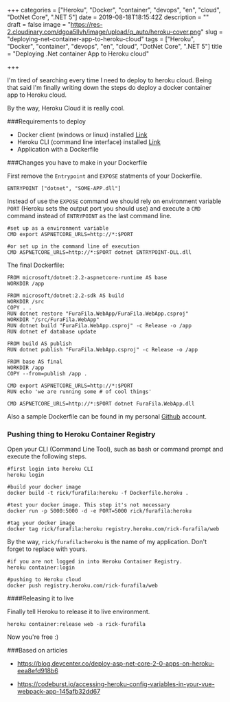 +++
categories = ["Heroku", "Docker", "container", "devops", "en", "cloud", "DotNet Core", ".NET 5"]
date = 2019-08-18T18:15:42Z
description = ""
draft = false
image = "https://res-2.cloudinary.com/dgoa5llvh/image/upload/q_auto/heroku-cover.png"
slug = "deploying-net-container-app-to-heroku-cloud"
tags = ["Heroku", "Docker", "container", "devops", "en", "cloud", "DotNet Core", ".NET 5"]
title = "Deploying .Net container App to Heroku cloud"

+++


I'm tired of searching every time I need to deploy to heroku cloud. Being that said I'm finally writing down the steps do deploy a docker container app to Heroku cloud.

By the way, Heroku Cloud it is really cool.

###Requirements to deploy

- Docker client (windows or linux) installed [Link](https://docs.docker.com/docker-for-windows/install/)
- Heroku CLI (command line interface) installed [Link](https://devcenter.heroku.com/articles/heroku-cli)
- Application with a Dockerfile

###Changes you have to make in your Dockerfile

First remove the `Entrypoint` and `EXPOSE` statments of your Dockerfile.

    ENTRYPOINT ["dotnet", "SOME-APP.dll"]

Instead of use the `EXPOSE` command we should rely on environment variable `PORT` (Heroku sets the output port you should use) and execute a `CMD` command instead of `ENTRYPOINT` as the last command line.

    #set up as a environment variable
    CMD export ASPNETCORE_URLS=http://*:$PORT

    #or set up in the command line of execution
    CMD ASPNETCORE_URLS=http://*:$PORT dotnet ENTRYPOINT-DLL.dll

The final Dockerfile:

    FROM microsoft/dotnet:2.2-aspnetcore-runtime AS base
    WORKDIR /app

    FROM microsoft/dotnet:2.2-sdk AS build
    WORKDIR /src
    COPY . .
    RUN dotnet restore "FuraFila.WebApp/FuraFila.WebApp.csproj"
    WORKDIR "/src/FuraFila.WebApp"
    RUN dotnet build "FuraFila.WebApp.csproj" -c Release -o /app
    RUN dotnet ef database update

    FROM build AS publish
    RUN dotnet publish "FuraFila.WebApp.csproj" -c Release -o /app

    FROM base AS final
    WORKDIR /app
    COPY --from=publish /app .

    CMD export ASPNETCORE_URLS=http://*:$PORT
    RUN echo 'we are running some # of cool things'
    
    CMD ASPNETCORE_URLS=http://*:$PORT dotnet FuraFila.WebApp.dll

Also a sample Dockerfile can be found in my personal [Github](https://github.com/ricardodemauro/fura_fila/blob/master/src/Dockerfile.heroku) account.

### Pushing thing to Heroku Container Registry

Open your CLI (Command Line Tool), such as bash or command prompt and execute the following steps.

    #first login into heroku CLI
    heroku login

    #build your docker image
    docker build -t rick/furafila:heroku -f Dockerfile.heroku .

    #test your docker image. This step it's not necessary
    docker run -p 5000:5000 -d -e PORT=5000 rick/furafila:heroku

    #tag your docker image
    docker tag rick/furafila:heroku registry.heroku.com/rick-furafila/web

By the way, `rick/furafila:heroku` is the name of my application. Don't forget to replace with yours.

    #if you are not logged in into Heroku Container Registry.
    heroku container:login

    #pushing to Heroku cloud
    docker push registry.heroku.com/rick-furafila/web


####Releasing it to live

Finally tell Heroku to release it to live environment.

    heroku container:release web -a rick-furafila


Now you're free :)

###Based on articles

- https://blog.devcenter.co/deploy-asp-net-core-2-0-apps-on-heroku-eea8efd918b6

- https://codeburst.io/accessing-heroku-config-variables-in-your-vue-webpack-app-145afb32dd67

